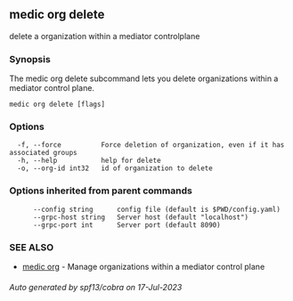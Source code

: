 ## medic org delete

delete a organization within a mediator controlplane

### Synopsis

The medic org delete subcommand lets you delete organizations within a
mediator control plane.

```
medic org delete [flags]
```

### Options

```
  -f, --force          Force deletion of organization, even if it has associated groups
  -h, --help           help for delete
  -o, --org-id int32   id of organization to delete
```

### Options inherited from parent commands

```
      --config string      config file (default is $PWD/config.yaml)
      --grpc-host string   Server host (default "localhost")
      --grpc-port int      Server port (default 8090)
```

### SEE ALSO

* [medic org](medic_org.md)	 - Manage organizations within a mediator control plane

###### Auto generated by spf13/cobra on 17-Jul-2023
